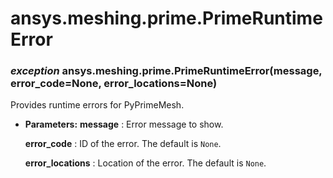 # ansys.meshing.prime.PrimeRuntimeError



### *exception* ansys.meshing.prime.PrimeRuntimeError(message, error_code=None, error_locations=None)

Provides runtime errors for PyPrimeMesh.

* **Parameters:**
  **message**
  : Error message to show.

  **error_code**
  : ID of the error. The default is `None`.

  **error_locations**
  : Location of the error. The default is `None`.

<!-- !! processed by numpydoc !! -->
